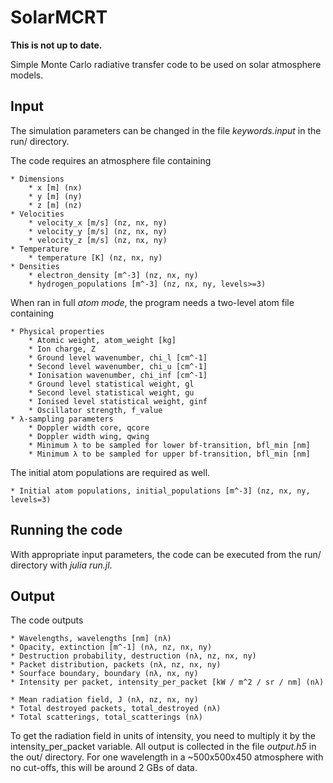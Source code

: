 # SolarMCRT

**This is not up to date.**

Simple Monte Carlo radiative transfer code to be used on solar atmosphere models.




## Input
The simulation parameters can be changed in the file *keywords.input* in the run/ directory.

The code requires an atmosphere file containing

    * Dimensions
        * x [m] (nx)
        * y [m] (ny)
        * z [m] (nz)
    * Velocities
        * velocity_x [m/s] (nz, nx, ny)
        * velocity_y [m/s] (nz, nx, ny)
        * velocity_z [m/s] (nz, nx, ny)
    * Temperature
        * temperature [K] (nz, nx, ny)
    * Densities
        * electron_density [m^-3] (nz, nx, ny)
        * hydrogen_populations [m^-3] (nz, nx, ny, levels>=3)

When ran in full *atom mode*,  the program needs a two-level atom file containing

	* Physical properties
		* Atomic weight, atom_weight [kg]
		* Ion charge, Z
		* Ground level wavenumber, chi_l [cm^-1]
		* Second level wavenumber, chi_u [cm^-1]
		* Ionisation wavenumber, chi_inf [cm^-1]
		* Ground level statistical weight, gl
		* Second level statistical weight, gu
		* Ionised level statistical weight, ginf
		* Oscillator strength, f_value
	* λ-sampling parameters
		* Doppler width core, qcore
		* Doppler width wing, qwing
		* Minimum λ to be sampled for lower bf-transition, bfl_min [nm]
		* Minimum λ to be sampled for upper bf-transition, bfl_min [nm]

The initial atom populations are required as well.

	* Initial atom populations, initial_populations [m^-3] (nz, nx, ny, levels=3)

## Running the code
With appropriate input parameters, the code can be executed from the run/ directory with *julia run.jl*.


## Output
The code outputs

    * Wavelengths, wavelengths [nm] (nλ)
	* Opacity, extinction [m^-1] (nλ, nz, nx, ny)
	* Destruction probability, destruction (nλ, nz, nx, ny)
    * Packet distribution, packets (nλ, nz, nx, ny)
	* Sourface boundary, boundary (nλ, nx, ny)
	* Intensity per packet, intensity_per_packet [kW / m^2 / sr / nm] (nλ)

    * Mean radiation field, J (nλ, nz, nx, ny)
    * Total destroyed packets, total_destroyed (nλ)
    * Total scatterings, total_scatterings (nλ)

To get the radiation field in units of intensity, you need to multiply it by the intensity_per_packet variable. All output is collected in the file *output.h5* in the out/ directory. For one wavelength in a ~500x500x450 atmosphere with no cut-offs, this will be around 2 GBs of data.
